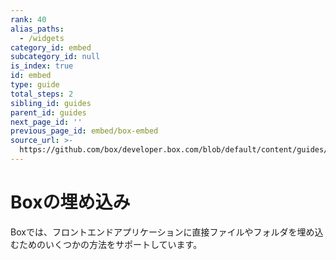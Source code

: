 ```yaml
---
rank: 40
alias_paths:
  - /widgets
category_id: embed
subcategory_id: null
is_index: true
id: embed
type: guide
total_steps: 2
sibling_id: guides
parent_id: guides
next_page_id: ''
previous_page_id: embed/box-embed
source_url: >-
  https://github.com/box/developer.box.com/blob/default/content/guides/embed/index.md
---
```

# Boxの埋め込み

Boxでは、フロントエンドアプリケーションに直接ファイルやフォルダを埋め込むためのいくつかの方法をサポートしています。
